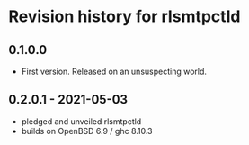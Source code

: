 # Revision history for rlsmtpctld

## 0.1.0.0 

* First version. Released on an unsuspecting world.

## 0.2.0.1 - 2021-05-03

* pledged and unveiled rlsmtpctld
* builds on OpenBSD 6.9 / ghc 8.10.3
